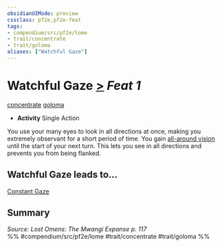 ```yaml
---
obsidianUIMode: preview
cssclass: pf2e,pf2e-feat
tags:
- compendium/src/pf2e/lome
- trait/concentrate
- trait/goloma
aliases: ["Watchful Gaze"]
---
```

# Watchful Gaze  [>](/rules/core-rulebook/chapter-9-playing-the-game.md#Actions "Single Action") *Feat 1*  
[concentrate](/rules/traits/concentrate.md)  [goloma](/rules/traits/goloma-lome.md)  

- **Activity** Single Action

You use your many eyes to look in all directions at once, making you extremely observant for a short period of time. You gain [all-around vision](/rules/abilities/all-around-vision.md) until the start of your next turn. This lets you see in all directions and prevents you from being flanked.

## Watchful Gaze leads to...

[Constant Gaze](/compendium/feats/constant-gaze-lome.md)

## Summary

*Source: Lost Omens: The Mwangi Expanse p. 117*  
%% #compendium/src/pf2e/lome #trait/concentrate #trait/goloma %%